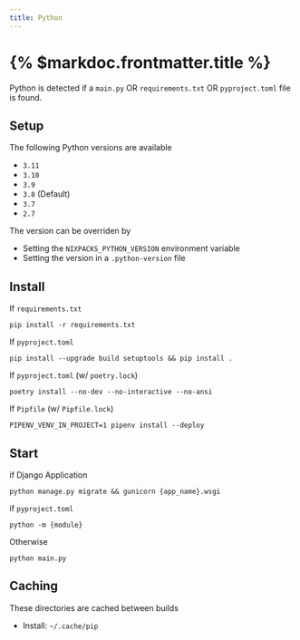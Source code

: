 ```yaml
---
title: Python
---
```


# {% $markdoc.frontmatter.title %}

Python is detected if a `main.py` OR `requirements.txt` OR `pyproject.toml` file is found.

## Setup

The following Python versions are available

- `3.11`
- `3.10`
- `3.9`
- `3.8` (Default)
- `3.7`
- `2.7`

The version can be overriden by

- Setting the `NIXPACKS_PYTHON_VERSION` environment variable
- Setting the version in a `.python-version` file

## Install

If `requirements.txt`

```
pip install -r requirements.txt
```

If `pyproject.toml`

```
pip install --upgrade build setuptools && pip install .
```

If `pyproject.toml` (w/ `poetry.lock`)

```
poetry install --no-dev --no-interactive --no-ansi
```

If `Pipfile` (w/ `Pipfile.lock`)

```
PIPENV_VENV_IN_PROJECT=1 pipenv install --deploy
```

## Start

if Django Application

```
python manage.py migrate && gunicorn {app_name}.wsgi
```

if `pyproject.toml`

```
python -m {module}
```

Otherwise

```
python main.py
```

## Caching

These directories are cached between builds

- Install: `~/.cache/pip`
